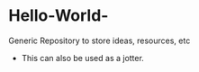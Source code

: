 # Hello-World-
Generic Repository to store ideas, resources, etc

* This can also be used as a jotter.
